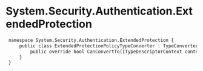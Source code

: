# System.Security.Authentication.ExtendedProtection

``` diff
 namespace System.Security.Authentication.ExtendedProtection {
     public class ExtendedProtectionPolicyTypeConverter : TypeConverter {
         public override bool CanConvertTo(ITypeDescriptorContext context, Type destinationType);
     }
 }
```

